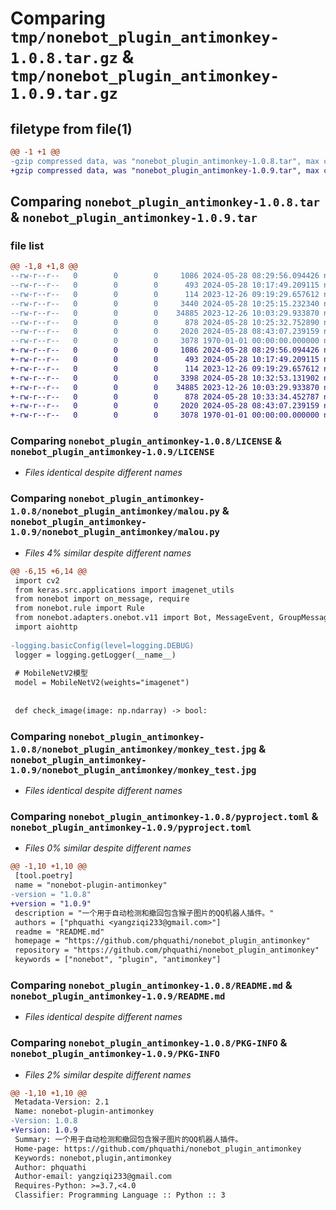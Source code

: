 # Comparing `tmp/nonebot_plugin_antimonkey-1.0.8.tar.gz` & `tmp/nonebot_plugin_antimonkey-1.0.9.tar.gz`

## filetype from file(1)

```diff
@@ -1 +1 @@
-gzip compressed data, was "nonebot_plugin_antimonkey-1.0.8.tar", max compression
+gzip compressed data, was "nonebot_plugin_antimonkey-1.0.9.tar", max compression
```

## Comparing `nonebot_plugin_antimonkey-1.0.8.tar` & `nonebot_plugin_antimonkey-1.0.9.tar`

### file list

```diff
@@ -1,8 +1,8 @@
--rw-r--r--   0        0        0     1086 2024-05-28 08:29:56.094426 nonebot_plugin_antimonkey-1.0.8/LICENSE
--rw-r--r--   0        0        0      493 2024-05-28 10:17:49.209115 nonebot_plugin_antimonkey-1.0.8/nonebot_plugin_antimonkey/__init__.py
--rw-r--r--   0        0        0      114 2023-12-26 09:19:29.657612 nonebot_plugin_antimonkey-1.0.8/nonebot_plugin_antimonkey/config.py
--rw-r--r--   0        0        0     3440 2024-05-28 10:25:15.232340 nonebot_plugin_antimonkey-1.0.8/nonebot_plugin_antimonkey/malou.py
--rw-r--r--   0        0        0    34885 2023-12-26 10:03:29.933870 nonebot_plugin_antimonkey-1.0.8/nonebot_plugin_antimonkey/monkey_test.jpg
--rw-r--r--   0        0        0      878 2024-05-28 10:25:32.752890 nonebot_plugin_antimonkey-1.0.8/pyproject.toml
--rw-r--r--   0        0        0     2020 2024-05-28 08:43:07.239159 nonebot_plugin_antimonkey-1.0.8/README.md
--rw-r--r--   0        0        0     3078 1970-01-01 00:00:00.000000 nonebot_plugin_antimonkey-1.0.8/PKG-INFO
+-rw-r--r--   0        0        0     1086 2024-05-28 08:29:56.094426 nonebot_plugin_antimonkey-1.0.9/LICENSE
+-rw-r--r--   0        0        0      493 2024-05-28 10:17:49.209115 nonebot_plugin_antimonkey-1.0.9/nonebot_plugin_antimonkey/__init__.py
+-rw-r--r--   0        0        0      114 2023-12-26 09:19:29.657612 nonebot_plugin_antimonkey-1.0.9/nonebot_plugin_antimonkey/config.py
+-rw-r--r--   0        0        0     3398 2024-05-28 10:32:53.131902 nonebot_plugin_antimonkey-1.0.9/nonebot_plugin_antimonkey/malou.py
+-rw-r--r--   0        0        0    34885 2023-12-26 10:03:29.933870 nonebot_plugin_antimonkey-1.0.9/nonebot_plugin_antimonkey/monkey_test.jpg
+-rw-r--r--   0        0        0      878 2024-05-28 10:33:34.452787 nonebot_plugin_antimonkey-1.0.9/pyproject.toml
+-rw-r--r--   0        0        0     2020 2024-05-28 08:43:07.239159 nonebot_plugin_antimonkey-1.0.9/README.md
+-rw-r--r--   0        0        0     3078 1970-01-01 00:00:00.000000 nonebot_plugin_antimonkey-1.0.9/PKG-INFO
```

### Comparing `nonebot_plugin_antimonkey-1.0.8/LICENSE` & `nonebot_plugin_antimonkey-1.0.9/LICENSE`

 * *Files identical despite different names*

### Comparing `nonebot_plugin_antimonkey-1.0.8/nonebot_plugin_antimonkey/malou.py` & `nonebot_plugin_antimonkey-1.0.9/nonebot_plugin_antimonkey/malou.py`

 * *Files 4% similar despite different names*

```diff
@@ -6,15 +6,14 @@
 import cv2
 from keras.src.applications import imagenet_utils
 from nonebot import on_message, require
 from nonebot.rule import Rule
 from nonebot.adapters.onebot.v11 import Bot, MessageEvent, GroupMessageEvent
 import aiohttp
 
-logging.basicConfig(level=logging.DEBUG)
 logger = logging.getLogger(__name__)
 
 # MobileNetV2模型
 model = MobileNetV2(weights="imagenet")
 
 
 def check_image(image: np.ndarray) -> bool:
```

### Comparing `nonebot_plugin_antimonkey-1.0.8/nonebot_plugin_antimonkey/monkey_test.jpg` & `nonebot_plugin_antimonkey-1.0.9/nonebot_plugin_antimonkey/monkey_test.jpg`

 * *Files identical despite different names*

### Comparing `nonebot_plugin_antimonkey-1.0.8/pyproject.toml` & `nonebot_plugin_antimonkey-1.0.9/pyproject.toml`

 * *Files 0% similar despite different names*

```diff
@@ -1,10 +1,10 @@
 [tool.poetry]
 name = "nonebot-plugin-antimonkey"
-version = "1.0.8"
+version = "1.0.9"
 description = "一个用于自动检测和撤回包含猴子图片的QQ机器人插件。"
 authors = ["phquathi <yangziqi233@gmail.com>"]
 readme = "README.md"
 homepage = "https://github.com/phquathi/nonebot_plugin_antimonkey"
 repository = "https://github.com/phquathi/nonebot_plugin_antimonkey"
 keywords = ["nonebot", "plugin", "antimonkey"]
```

### Comparing `nonebot_plugin_antimonkey-1.0.8/README.md` & `nonebot_plugin_antimonkey-1.0.9/README.md`

 * *Files identical despite different names*

### Comparing `nonebot_plugin_antimonkey-1.0.8/PKG-INFO` & `nonebot_plugin_antimonkey-1.0.9/PKG-INFO`

 * *Files 2% similar despite different names*

```diff
@@ -1,10 +1,10 @@
 Metadata-Version: 2.1
 Name: nonebot-plugin-antimonkey
-Version: 1.0.8
+Version: 1.0.9
 Summary: 一个用于自动检测和撤回包含猴子图片的QQ机器人插件。
 Home-page: https://github.com/phquathi/nonebot_plugin_antimonkey
 Keywords: nonebot,plugin,antimonkey
 Author: phquathi
 Author-email: yangziqi233@gmail.com
 Requires-Python: >=3.7,<4.0
 Classifier: Programming Language :: Python :: 3
```

